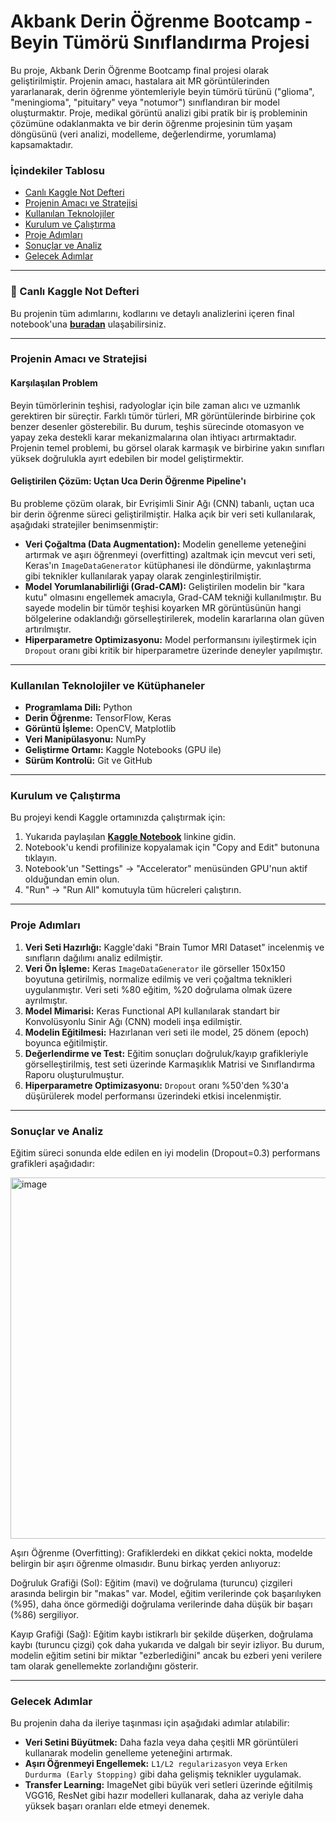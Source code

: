 # Akbank Derin Öğrenme Bootcamp - Beyin Tümörü Sınıflandırma Projesi

Bu proje, Akbank Derin Öğrenme Bootcamp final projesi olarak geliştirilmiştir. Projenin amacı, hastalara ait MR görüntülerinden yararlanarak, derin öğrenme yöntemleriyle beyin tümörü türünü ("glioma", "meningioma", "pituitary" veya "notumor") sınıflandıran bir model oluşturmaktır. Proje, medikal görüntü analizi gibi pratik bir iş probleminin çözümüne odaklanmakta ve bir derin öğrenme projesinin tüm yaşam döngüsünü (veri analizi, modelleme, değerlendirme, yorumlama) kapsamaktadır.

### İçindekiler Tablosu
* [Canlı Kaggle Not Defteri](#-canl%C4%B1-kaggle-not-defteri)
* [Projenin Amacı ve Stratejisi](#projenin-amac%C4%B1-ve-stratejisi)
* [Kullanılan Teknolojiler](#kullan%C4%B1lan-teknolojiler-ve-k%C3%BCt%C3%BCphaneler)
* [Kurulum ve Çalıştırma](#kurulum-ve-%C3%A7al%C4%B1%C5%9Ft%C4%B1rma)
* [Proje Adımları](#proje-ad%C4%B1mlar%C4%B1)
* [Sonuçlar ve Analiz](#sonu%C3%A7lar-ve-analiz)
* [Gelecek Adımlar](#gelecek-ad%C4%B1mlar)

---

### 🚀 Canlı Kaggle Not Defteri

Bu projenin tüm adımlarını, kodlarını ve detaylı analizlerini içeren final notebook'una **[buradan](https://www.kaggle.com/code/merfarukarl/beyintumorus-n-fland-rmaprojesi)** ulaşabilirsiniz.

---

### Projenin Amacı ve Stratejisi

#### Karşılaşılan Problem

Beyin tümörlerinin teşhisi, radyologlar için bile zaman alıcı ve uzmanlık gerektiren bir süreçtir. Farklı tümör türleri, MR görüntülerinde birbirine çok benzer desenler gösterebilir. Bu durum, teşhis sürecinde otomasyon ve yapay zeka destekli karar mekanizmalarına olan ihtiyacı artırmaktadır. Projenin temel problemi, bu görsel olarak karmaşık ve birbirine yakın sınıfları yüksek doğrulukla ayırt edebilen bir model geliştirmektir.

#### Geliştirilen Çözüm: Uçtan Uca Derin Öğrenme Pipeline'ı

Bu probleme çözüm olarak, bir Evrişimli Sinir Ağı (CNN) tabanlı, uçtan uca bir derin öğrenme süreci geliştirilmiştir. Halka açık bir veri seti kullanılarak, aşağıdaki stratejiler benimsenmiştir:
* **Veri Çoğaltma (Data Augmentation):** Modelin genelleme yeteneğini artırmak ve aşırı öğrenmeyi (overfitting) azaltmak için mevcut veri seti, Keras'ın `ImageDataGenerator` kütüphanesi ile döndürme, yakınlaştırma gibi teknikler kullanılarak yapay olarak zenginleştirilmiştir.
* **Model Yorumlanabilirliği (Grad-CAM):** Geliştirilen modelin bir "kara kutu" olmasını engellemek amacıyla, Grad-CAM tekniği kullanılmıştır. Bu sayede modelin bir tümör teşhisi koyarken MR görüntüsünün hangi bölgelerine odaklandığı görselleştirilerek, modelin kararlarına olan güven artırılmıştır.
* **Hiperparametre Optimizasyonu:** Model performansını iyileştirmek için `Dropout` oranı gibi kritik bir hiperparametre üzerinde deneyler yapılmıştır.

---

### Kullanılan Teknolojiler ve Kütüphaneler

* **Programlama Dili:** Python
* **Derin Öğrenme:** TensorFlow, Keras
* **Görüntü İşleme:** OpenCV, Matplotlib
* **Veri Manipülasyonu:** NumPy
* **Geliştirme Ortamı:** Kaggle Notebooks (GPU ile)
* **Sürüm Kontrolü:** Git ve GitHub

---

### Kurulum ve Çalıştırma

Bu projeyi kendi Kaggle ortamınızda çalıştırmak için:
1.  Yukarıda paylaşılan **[Kaggle Notebook](https://www.kaggle.com/code/merfarukarl/beyintumorus-n-fland-rmaprojesi)** linkine gidin.
2.  Notebook'u kendi profilinize kopyalamak için "Copy and Edit" butonuna tıklayın.
3.  Notebook'un "Settings" -> "Accelerator" menüsünden GPU'nun aktif olduğundan emin olun.
4.  "Run" -> "Run All" komutuyla tüm hücreleri çalıştırın.

---

### Proje Adımları

1.  **Veri Seti Hazırlığı:** Kaggle'daki "Brain Tumor MRI Dataset" incelenmiş ve sınıfların dağılımı analiz edilmiştir.
2.  **Veri Ön İşleme:** Keras `ImageDataGenerator` ile görseller 150x150 boyutuna getirilmiş, normalize edilmiş ve veri çoğaltma teknikleri uygulanmıştır. Veri seti %80 eğitim, %20 doğrulama olmak üzere ayrılmıştır.
3.  **Model Mimarisi:** Keras Functional API kullanılarak standart bir Konvolüsyonlu Sinir Ağı (CNN) modeli inşa edilmiştir.
4.  **Modelin Eğitilmesi:** Hazırlanan veri seti ile model, 25 dönem (epoch) boyunca eğitilmiştir.
5.  **Değerlendirme ve Test:** Eğitim sonuçları doğruluk/kayıp grafikleriyle görselleştirilmiş, test seti üzerinde Karmaşıklık Matrisi ve Sınıflandırma Raporu oluşturulmuştur.
6.  **Hiperparametre Optimizasyonu:** `Dropout` oranı %50'den %30'a düşürülerek model performansı üzerindeki etkisi incelenmiştir.

---

### Sonuçlar ve Analiz

Eğitim süreci sonunda elde edilen en iyi modelin (Dropout=0.3) performans grafikleri aşağıdadır:

<img width="1182" height="578" alt="image" src="https://github.com/user-attachments/assets/ba0c4bdb-c7ec-49d5-bfde-c7a4d25cc4d6" />

Aşırı Öğrenme (Overfitting):
Grafiklerdeki en dikkat çekici nokta, modelde belirgin bir aşırı öğrenme olmasıdır. Bunu birkaç yerden anlıyoruz:

Doğruluk Grafiği (Sol): Eğitim (mavi) ve doğrulama (turuncu) çizgileri arasında belirgin bir "makas" var. Model, eğitim verilerinde çok başarılıyken (%95), daha önce görmediği doğrulama verilerinde daha düşük bir başarı (%86) sergiliyor.

Kayıp Grafiği (Sağ): Eğitim kaybı istikrarlı bir şekilde düşerken, doğrulama kaybı (turuncu çizgi) çok daha yukarıda ve dalgalı bir seyir izliyor. Bu durum, modelin eğitim setini bir miktar "ezberlediğini" ancak bu ezberi yeni verilere tam olarak genellemekte zorlandığını gösterir.

---

### Gelecek Adımlar

Bu projenin daha da ileriye taşınması için aşağıdaki adımlar atılabilir:
* **Veri Setini Büyütmek:** Daha fazla veya daha çeşitli MR görüntüleri kullanarak modelin genelleme yeteneğini artırmak.
* **Aşırı Öğrenmeyi Engellemek:** `L1/L2 regularizasyon` veya `Erken Durdurma (Early Stopping)` gibi daha gelişmiş teknikler uygulamak.
* **Transfer Learning:** ImageNet gibi büyük veri setleri üzerinde eğitilmiş VGG16, ResNet gibi hazır modelleri kullanarak, daha az veriyle daha yüksek başarı oranları elde etmeyi denemek.
